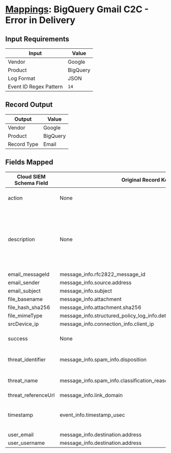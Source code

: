 # [Mappings](README.md): BigQuery Gmail C2C - Error in Delivery

## Input Requirements

|Input|Value|
|-----|-----|
|Vendor|Google|
|Product|BigQuery|
|Log Format|JSON|
|Event ID Regex Pattern|`14`|

## Record Output

|Output|Value|
|------|-----|
|Vendor|Google|
|Product|BigQuery|
|Record Type|Email|

## Fields Mapped

|Cloud SIEM Schema Field|Original Record Key|Notes|
|-----------------------|-------------------|-----|
|action|None|The static text `Error in Delivery` is populated in this schema field.|
|description|None|The static text `A temporary error occurred when Gmail tried to deliver the message, and the message has been scheduled for retry. This is usually caused by external or internal servers that are temporarily unavailable.` is populated in this schema field.|
|email_messageId|message_info.rfc2822_message_id||
|email_sender|message_info.source.address||
|email_subject|message_info.subject||
|file_basename|message_info.attachment||
|file_hash_sha256|message_info.attachment.sha256||
|file_mimeType|message_info.structured_policy_log_info.detected_file_types.mime_type||
|srcDevice_ip|message_info.connection_info.client_ip||
|success|None|The static text `false` is populated in this schema field.|
|threat_identifier|message_info.spam_info.disposition|This is a lookup field. More info to come in the catalog later...|
|threat_name|message_info.spam_info.classification_reason|This is a lookup field. More info to come in the catalog later...|
|threat_referenceUrl|message_info.link_domain||
|timestamp|event_info.timestamp_usec|We expect the orginal record value of `event_info.timestamp_usec` is in the format `yyyy-MM-dd'T'HH:mm:ss.SSSZ`|
|user_email|message_info.destination.address||
|user_username|message_info.destination.address||

